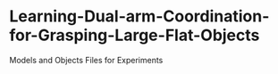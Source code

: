 # Learning-Dual-arm-Coordination-for-Grasping-Large-Flat-Objects
Models and Objects Files for Experiments
